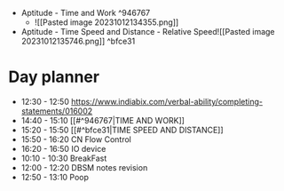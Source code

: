 - Aptitude - Time and Work  ^946767
	- ![[Pasted image 20231012134355.png]]
- Aptitude - Time Speed and Distance - Relative Speed![[Pasted image 20231012135746.png]] ^bfce31
# Day planner

- 12:30 - 12:50 https://www.indiabix.com/verbal-ability/completing-statements/016002
- 14:40 - 15:10 [[#^946767|TIME AND WORK]]
- 15:20 - 15:50 [[#^bfce31|TIME SPEED AND DISTANCE]]
- 15:50 - 16:20 CN Flow Control
- 16:20 - 16:50 IO device
- 10:10 - 10:30 BreakFast
- 12:00 - 12:20 DBSM notes revision
- 12:50 - 13:10 Poop

